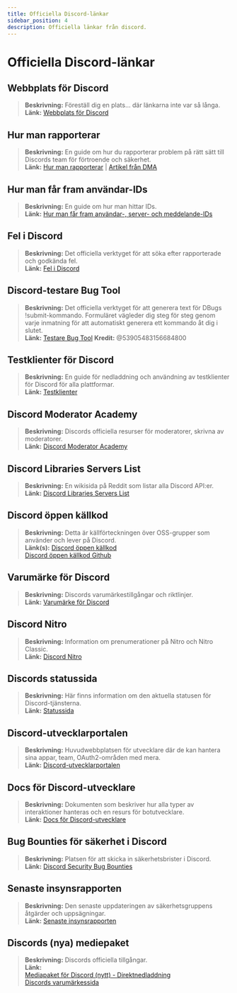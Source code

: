 ```yaml
---
title: Officiella Discord-länkar
sidebar_position: 4
description: Officiella länkar från discord.
---
```


# Officiella Discord-länkar

## Webbplats för Discord
> __Beskrivning:__ Föreställ dig en plats... där länkarna inte var så långa.   <br/>
__Länk:__ [Webbplats för Discord](https://dis.gd/)

## Hur man rapporterar
> __Beskrivning:__ En guide om hur du rapporterar problem på rätt sätt till Discords team för förtroende och säkerhet.   <br/>
__Länk:__  [Hur man rapporterar](https://dis.gd/howtoreport) | [Artikel från DMA](https://discord.com/moderation/360058643194-104:-How-to-Report-Content-to-Discord)

## Hur man får fram användar-IDs 
> __Beskrivning:__ En guide om hur man hittar IDs.   <br/>
__Länk:__  [Hur man får fram användar-, server- och meddelande-IDs](https://dis.gd/findmyid)

## Fel i Discord
> __Beskrivning:__  Det officiella verktyget för att söka efter rapporterade och godkända fel.   <br/>
__Länk:__ [Fel i Discord](https://bugs.discord.com/)

## Discord-testare Bug Tool
> __Beskrivning:__ Det officiella verktyget för att generera text för DBugs !submit-kommando. Formuläret vägleder dig steg för steg genom varje inmatning för att automatiskt generera ett kommando åt dig i slutet.   <br/>
__Länk:__ [Testare Bug Tool](https://dis.gd/bug-tool)
__Kredit:__ @53905483156684800

## Testklienter för Discord
> __Beskrivning:__ En guide för nedladdning och användning av testklienter för Discord för alla plattformar.   <br/>
__Länk:__ [Testklienter](https://support.discord.com/hc/en-us/articles/360035675191-Discord-Testing-Clients)

## Discord Moderator Academy 
> __Beskrivning:__ Discords officiella resurser för moderatorer, skrivna av moderatorer.   <br/>
__Länk:__ [Discord Moderator Academy](https://dis.gd/moderation)

## Discord Libraries Servers List
> __Beskrivning:__ En wikisida på Reddit som listar alla Discord API:er.   <br/>
__Länk:__ [Discord Libraries Servers List](https://www.reddit.com/r/discordapp/wiki/developers)

## Discord öppen källkod
> __Beskrivning:__ Detta är källförteckningen över OSS-grupper som använder och lever på Discord.   <br/>
__Länk(s):__
[Discord öppen källkod](https://discord.com/open-source)   <br/>
[Discord öppen källkod Github](https://github.com/discord/discord-open-source)

## Varumärke för Discord  
> __Beskrivning:__ Discords varumärkestillgångar och riktlinjer.   <br/>
__Länk:__ [Varumärke för Discord](https://discord.com/branding)

## Discord Nitro
> __Beskrivning:__  Information om prenumerationer på Nitro och Nitro Classic.   <br/>
__Länk:__ [Discord Nitro](https://dis.gd/nitro)

## Discords statussida
> __Beskrivning:__ Här finns information om den aktuella statusen för Discord-tjänsterna.   <br/>
__Länk:__ [Statussida](https://dis.gd/status)

## Discord-utvecklarportalen
> __Beskrivning:__ Huvudwebbplatsen för utvecklare där de kan hantera sina appar, team, OAuth2-områden med mera.    <br/>
__Länk:__ [Discord-utvecklarportalen](https://discord.com/developers/)

## Docs för Discord-utvecklare
> __Beskrivning:__ Dokumenten som beskriver hur alla typer av interaktioner hanteras och en resurs för botutvecklare.   <br/>
__Länk:__ [Docs för Discord-utvecklare](https://discord.dev/)

## Bug Bounties för säkerhet i Discord
> __Beskrivning:__ Platsen för att skicka in säkerhetsbrister i Discord.   <br/>
__Länk:__ [Discord Security Bug Bounties](https://discord.com/security)

## Senaste insynsrapporten 
> __Beskrivning:__ Den senaste uppdateringen av säkerhetsgruppens åtgärder och uppsägningar.   <br/>
__Länk:__ [Senaste insynsrapporten](https://discord.com/blog/discord-transparency-report-q1-2022)

## Discords (nya) mediepaket
> __Beskrivning:__ Discords officiella tillgångar.   <br/>
__Länk:__ <br/>
[Mediapaket för Discord (nytt) - Direktnedladdning](https://www.dropbox.com/sh/nabhhaq7kt59exr/AAB7U3f2pW-Jmvdul0yy7o-ia?dl=1)  <br/>
[Discords varumärkessida](https://discord.com/branding)

